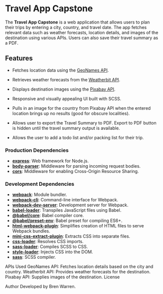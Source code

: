 # Travel App Capstone

The **Travel App Capstone** is a web application that allows users to plan their trips by entering a city, country, and travel date. The app fetches relevant data such as weather forecasts, location details, and images of the destination using various APIs. Users can also save their travel summary as a PDF.

## Features

- Fetches location data using the [GeoNames API](http://www.geonames.org/export/web-services.html).
- Retrieves weather forecasts from the [Weatherbit API](https://www.weatherbit.io/).
- Displays destination images using the [Pixabay API](https://pixabay.com/api/docs/).
- Responsive and visually appealing UI built with SCSS.

- Pulls in an image for the country from Pixabay API when the entered location brings up no results (good for obscure localities).
- Allows user to export the Travel Summary to PDF. Export to PDF button is hidden until the travel summary output is available. 
- Allows the user to add a todo list and/or packing list for their trip.


### Production Dependencies
- **[express](https://www.npmjs.com/package/express)**: Web framework for Node.js.
- **[body-parser](https://www.npmjs.com/package/body-parser)**: Middleware for parsing incoming request bodies.
- **[cors](https://www.npmjs.com/package/cors)**: Middleware for enabling Cross-Origin Resource Sharing.

### Development Dependencies
- **[webpack](https://webpack.js.org/)**: Module bundler.
- **[webpack-cli](https://www.npmjs.com/package/webpack-cli)**: Command-line interface for Webpack.
- **[webpack-dev-server](https://www.npmjs.com/package/webpack-dev-server)**: Development server for Webpack.
- **[babel-loader](https://www.npmjs.com/package/babel-loader)**: Transpiles JavaScript files using Babel.
- **[@babel/core](https://www.npmjs.com/package/@babel/core)**: Babel compiler core.
- **[@babel/preset-env](https://www.npmjs.com/package/@babel/preset-env)**: Babel preset for compiling ES6+.
- **[html-webpack-plugin](https://www.npmjs.com/package/html-webpack-plugin)**: Simplifies creation of HTML files to serve Webpack bundles.
- **[mini-css-extract-plugin](https://www.npmjs.com/package/mini-css-extract-plugin)**: Extracts CSS into separate files.
- **[css-loader](https://www.npmjs.com/package/css-loader)**: Resolves CSS imports.
- **[sass-loader](https://www.npmjs.com/package/sass-loader)**: Compiles SCSS to CSS.
- **[style-loader](https://www.npmjs.com/package/style-loader)**: Injects CSS into the DOM.
- **[sass](https://www.npmjs.com/package/sass)**: SCSS compiler.

APIs Used
GeoNames API: Fetches location details based on the city and country.
Weatherbit API: Provides weather forecasts for the destination.
Pixabay API: Supplies images of the destination.
License

Author
Developed by Bren Warren.